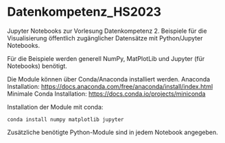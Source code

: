 # Datenkompetenz_HS2023
Jupyter Notebooks zur Vorlesung Datenkompetenz 2. Beispiele für die Visualisierung öffentlich zugänglicher Datensätze mit Python/Jupyter Notebooks.

Für die Beispiele werden generell NumPy, MatPlotLib und Jupyter (für Notebooks) benötigt.

Die Module können über Conda/Anaconda installiert werden.
Anaconda Installation: https://docs.anaconda.com/free/anaconda/install/index.html
Minimale Conda Installation: https://docs.conda.io/projects/miniconda

Installation der Module mit conda:

    conda install numpy matplotlib jupyter

Zusätzliche benötigte Python-Module sind in jedem Notebook angegeben.  
